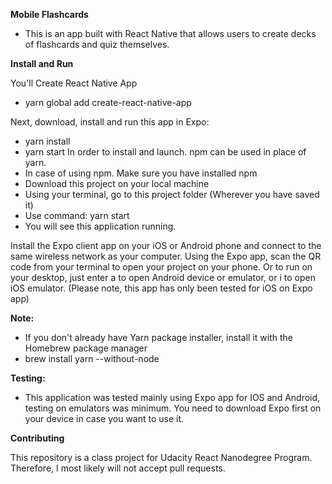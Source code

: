 **Mobile Flashcards**

- This is an app built with React Native that allows users to create decks of flashcards and quiz themselves.

**Install and Run**

You'll Create React Native App

- yarn global add create-react-native-app

Next, download, install and run this app in Expo:

- yarn install
- yarn start In order to install and launch. npm can be used in place of yarn.
- In case of using npm. Make sure you have installed npm
- Download this project on your local machine
- Using your terminal, go to this project folder (Wherever you have saved it)
- Use command: yarn start
- You will see this application running.

Install the Expo client app on your iOS or Android phone and connect to the same wireless network as your computer. Using the Expo app, scan the QR code from your terminal to open your project on your phone. Or to run on your desktop, just enter a to open Android device or emulator, or i to open iOS emulator. (Please note, this app has only been tested for iOS on Expo app)

**Note:** 

- If you don't already have Yarn package installer, install it with the Homebrew package manager
- brew install yarn --without-node

**Testing:**

- This application was tested mainly using Expo app for IOS and Android, testing on emulators was minimum. You need to download Expo first on your device in case you want to use it.

**Contributing**

This repository is a class project for Udacity React Nanodegree Program. Therefore, I most likely will not accept pull requests.